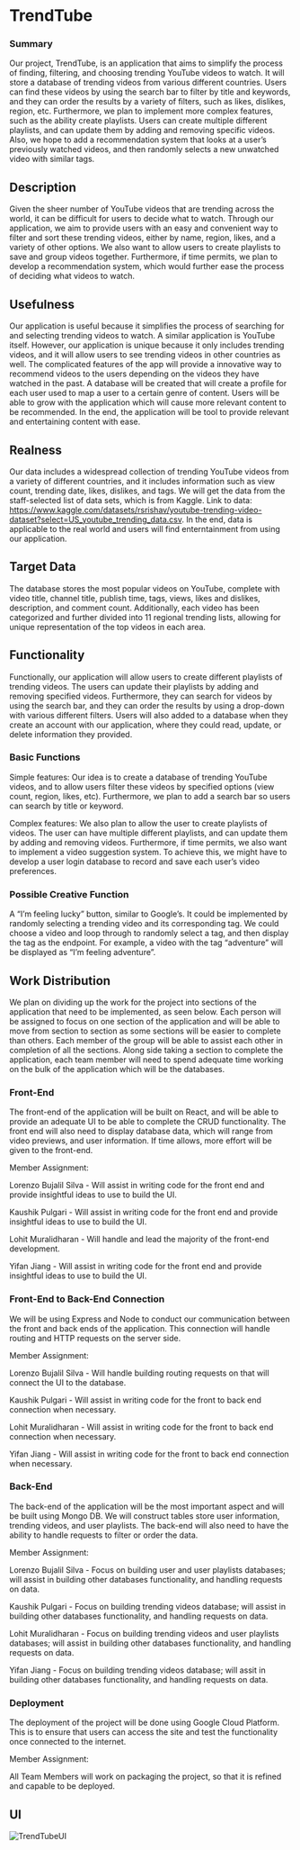 # TrendTube

### Summary

Our project, TrendTube, is an application that aims to simplify the process of finding, filtering, and choosing trending YouTube videos to watch. It will store a database of trending videos from various different countries. Users can find these videos by using the search bar to filter by title and keywords, and they can order the results by a variety of filters, such as likes, dislikes, region, etc.
Furthermore, we plan to implement more complex features, such as the ability create playlists. Users can create multiple different playlists, and can update them by adding and removing specific videos. Also, we hope to add a recommendation system that looks at a user’s previously watched videos, and then randomly selects a new unwatched video with similar tags.


## Description

Given the sheer number of YouTube videos that are trending across the world, it can be difficult 
for users to decide what to watch. Through our application, we aim to provide users with an easy 
and convenient way to filter and sort these trending videos, either by name, region, likes, and a 
variety of other options. We also want to allow users to create playlists to save and group videos 
together. Furthermore, if time permits, we plan to develop a recommendation system, which would 
further ease the process of deciding what videos to watch.

## Usefulness

Our application is useful because it simplifies the process of searching for and selecting 
trending videos to watch. A similar application is YouTube itself. However, our application is 
unique because it only includes trending videos, and it will allow users to see trending videos
in other countries as well. The complicated features of the app will provide a innovative way to recommend videos to the users depending on the videos they have watched in the past. A database will be created that will create a profile for each user used to map a user to a certain genre of content. Users will be able to grow with the application which will cause more relevant content to be recommended. In the end, the application will be tool to provide relevant and entertaining content with ease.

## Realness

Our data includes a widespread collection of trending YouTube videos from a variety of 
different countries, and it includes information such as view count, trending date, 
likes, dislikes, and tags. 
We will get the data from the staff-selected list of data sets, which is from Kaggle. Link to data: https://www.kaggle.com/datasets/rsrishav/youtube-trending-video-dataset?select=US_youtube_trending_data.csv. 
In the end, data is applicable to the real world and users will find enterntainment from using our application.

## Target Data

The database stores the most popular videos on YouTube, complete with video title, channel title, publish time, tags, views, likes and dislikes, 
description, and comment count. Additionally, each video has been categorized and further divided into 11 regional trending lists, allowing for 
unique representation of the top videos in each area. 

## Functionality

Functionally, our application will allow users to create different playlists of trending videos. The users can update their playlists by adding and removing specified videos. Furthermore, they can search for videos by using the search bar, and they can order the results by using a drop-down with various different filters. Users will also added to a database when they create an account with our application, where they could read, update, or delete information they provided.

### Basic Functions

Simple features: Our idea is to create a database of trending YouTube videos, and to allow users filter these videos by specified options (view count, region, likes, etc). Furthermore, we plan to add a search bar so users can search by title or keyword.

Complex features: We also plan to allow the user to create playlists of videos. The user can have multiple different playlists, and can update them by adding and removing videos. Furthermore, if time permits, we also want to implement a video suggestion system. To achieve this, we might have to develop a user login database to record and save each user’s video preferences.

### Possible Creative Function

A “I’m feeling lucky” button, similar to Google’s. It could be implemented by randomly selecting a trending video and its corresponding tag. We could choose a video and loop through to randomly select a tag, and then display the tag as the endpoint. For example, a video with the tag “adventure” will be displayed as “I’m feeling adventure”.

## Work Distribution

We plan on dividing up the work for the project into sections of the application that need to be implemented, as seen below. Each person will be assigned to focus on one section of the application and  will be able to move from section to section as some sections will be easier to complete than others. Each member of the group will be able to assist each other in completion of all the sections. Along side taking a section to complete the application, each team member will need to spend adequate time working on the bulk of the application which will be the databases. 

### Front-End
The front-end of the application will be built on React, and will be able to provide an adequate UI to be able to complete the CRUD functionality. The front end will also need to display database data, which will range from video previews, and user information. If time allows, more effort will be given to the front-end.

Member Assignment:

Lorenzo Bujalil Silva - Will assist in writing code for the front end and provide insightful ideas to use to build the UI.

Kaushik Pulgari - Will assist in writing code for the front end and provide insightful ideas to use to build the UI.

Lohit Muralidharan - Will handle and lead the majority of the front-end development. 

Yifan Jiang - Will assist in writing code for the front end and provide insightful ideas to use to build the UI.

### Front-End to Back-End Connection
We will be using Express and Node to conduct our communication between the front and back ends of the application. This connection will handle routing and HTTP requests on the server side. 

Member Assignment:

Lorenzo Bujalil Silva - Will handle building routing requests on that will connect the UI to the database.

Kaushik Pulgari - Will assist in writing code for the front to back end connection when necessary. 

Lohit Muralidharan - Will assist in writing code for the front to back end connection when necessary. 

Yifan Jiang - Will assist in writing code for the front to back end connection when necessary.

### Back-End
The back-end of the application will be the most important aspect and will be built using Mongo DB. We will construct tables store user information, trending videos, and user playlists.
The back-end will also need to have the ability to handle requests to filter or order the data.

Member Assignment:

Lorenzo Bujalil Silva - Focus on building user and user playlists databases; will assist in building other databases functionality, and handling requests on data.

Kaushik Pulgari - Focus on building trending videos database; will assist in building other databases functionality, and handling requests on data.

Lohit Muralidharan - Focus on building trending videos and user playlists databases; will assist in building other databases functionality, and handling requests on data.

Yifan Jiang - Focus on building trending videos database; will assit in building other databases functionality, and handling requests on data.


### Deployment
The deployment of the project will be done using Google Cloud Platform. This is to ensure that users can access the site and test the functionality once connected to the internet.

Member Assignment: 

All Team Members will work on packaging the project, so that it is refined and capable to be deployed. 


## UI

![TrendTubeUI](https://user-images.githubusercontent.com/90290549/216851303-de2fbe2a-ddf4-48a7-bd71-a5ef99b30d9c.jpg)

